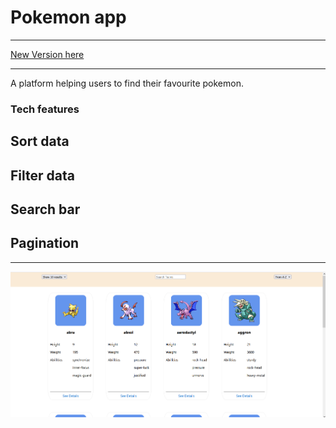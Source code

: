 <h1>Pokemon app</h1>
<hr/>
<a href="https://github.com/islam-fawzy25/pokemon"> New Version here </a>
<hr/>
A platform helping users to find their favourite pokemon.

### Tech features
## Sort data
## Filter data
## Search bar
## Pagination
<hr/>
<img src="./src/client/images/pokemon.png"  padding="10%"/>